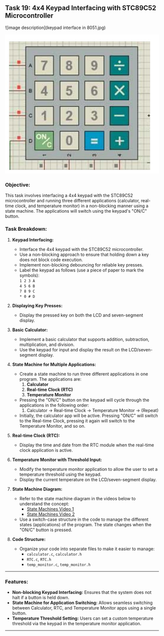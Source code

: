 ## Task 19: 4x4 Keypad Interfacing with STC89C52 Microcontroller

![image description](keypad interface in 8051.jpg)

![ ](keypad.jpg)

### Objective:
This task involves interfacing a 4x4 keypad with the STC89C52 microcontroller and running three different applications (calculator, real-time clock, and temperature monitor) in a non-blocking manner using a state machine. The applications will switch using the keypad's "ON/C" button.

### Task Breakdown:

1. **Keypad Interfacing:**
   - Interface the 4x4 keypad with the STC89C52 microcontroller.
   - Use a non-blocking approach to ensure that holding down a key does not block code execution.
   - Implement non-blocking debouncing for reliable key presses.
   - Label the keypad as follows (use a piece of paper to mark the symbols):  
     `1 2 3 A`  
     `4 5 6 B`  
     `7 8 9 C`  
     `* 0 # D`
   
2. **Displaying Key Presses:**
   - Display the pressed key on both the LCD and seven-segment display.

3. **Basic Calculator:**
   - Implement a basic calculator that supports addition, subtraction, multiplication, and division.
   - Use the keypad for input and display the result on the LCD/seven-segment display.

4. **State Machine for Multiple Applications:**
   - Create a state machine to run three different applications in one program. The applications are:
     1. **Calculator**
     2. **Real-time Clock (RTC)**
     3. **Temperature Monitor**
   - Pressing the "ON/C" button on the keypad will cycle through the applications in the following order:
     1. Calculator → Real-time Clock → Temperature Monitor → (Repeat)
   - Initially, the calculator app will be active. Pressing "ON/C" will switch to the Real-time Clock, pressing it again will switch to the Temperature Monitor, and so on.
   
5. **Real-time Clock (RTC):**
   - Display the time and date from the RTC module when the real-time clock application is active.

6. **Temperature Monitor with Threshold Input:**
   - Modify the temperature monitor application to allow the user to set a temperature threshold using the keypad.
   - Display the current temperature on the LCD/seven-segment display.

7. **State Machine Diagram:**
   - Refer to the state machine diagram in the videos below to understand the concept:
     - [State Machines Video 1](https://www.youtube.com/watch?v=TzTl4pdEYWE&ab_channel=5MinutesEngineering)
     - [State Machines Video 2](https://www.youtube.com/watch?v=TM4xTNRH1bw&ab_channel=5MinutesEngineering)
   - Use a switch-case structure in the code to manage the different states (applications) of the program. The state changes when the "ON/C" button is pressed.

8. **Code Structure:**
   - Organize your code into separate files to make it easier to manage:
     - `calculator.c`, `calculator.h`
     - `RTC.c`, `RTC.h`
     - `temp_monitor.c`, `temp_monitor.h`

---

### Features:
- **Non-blocking Keypad Interfacing:** Ensures that the system does not halt if a button is held down.
- **State Machine for Application Switching:** Allows seamless switching between Calculator, RTC, and Temperature Monitor apps using a single button.
- **Temperature Threshold Setting:** Users can set a custom temperature threshold via the keypad in the temperature monitor application.

---
